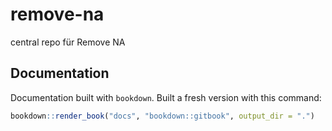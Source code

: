 # remove-na
 central repo für Remove NA

## Documentation

Documentation built with `bookdown`.
Built a fresh version with this command:

```r
bookdown::render_book("docs", "bookdown::gitbook", output_dir = ".")
```

